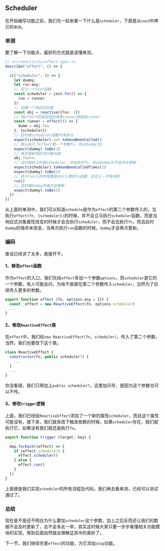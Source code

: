 ## Scheduler

在开始编写功能之前，我们先一起来看一下什么是`scheduler`，下面是从`vue3`中拷贝的`单测`。

### 单测

要了解一下功能点，最好的方式就是读懂单测。

``` javascript
// src/reactivity/effect.spec.ts
describe("effect", () => {
  ...
  it("scheduler", () => {
    let dummy;
    let run:any;
    // 定义一个jest函数
    const scheduler = jest.fn(() => {
      run = runner
    })
    // 创建一个响应式对象
    const obj = reactive({foo: 1})
    // 将effect的返回值也就是runner赋值给runner
    const runner = effect(() => {
      dumm = obj.foo
    }, {scheduler})
    // 这时候scheduler函数并未执行
    expect(scheduler).not.toHaveBeenCalled()
    // 默认执行了effect第一个参数fn，所以dummy为1
    expect(dummy).toBe(1)
    // 再次更新响应式对象的值
    obj.foo++;
    // 这时候执行的是scheduler，并未执行fn，所以dummy并不会同步更新
    expect(scheduler).toHaveBeenCalledTimes(1)
    expect(dummy).toBe(1)
    // 执行run()的时候便是执行上面的fn函数，这在上一节有讲到
    run()
    // 这时候dummy的值才会更新
    expect(dummy).toBe(2)
  })
})
```

从上面的单测中，我们可以知道`schedule`是作为`effect`的第二个参数传入的，当执行`effect(fn, {scheduler})`的时候，并不会立马执行`scheduler`函数，而是当响应式对象属性改变的时候才会去执行`scheduler`，而不会去执行`fn`，而且此时`dummy`的值并未改变，当再次执行`run`函数的时候，`dummy`才会再次更新。

### 编码

废话已经讲了太多，直接开干。

#### 1、修改`effect`函数

作为`effect`的入口，我们先给`effect`多加一个参数`options`，而`scheduler`是它的一个参数，有人可能会问，为啥不直接在第二个参数传入`scheduler`，当然为了后续传入更多的参数。

``` javascript
export function effect (fn, options:any = {}) {
  const _effect = new ReactiveEffect(fn, options.scheduler)
  ...
}
```

#### 2、修改`ReactiveEffect`类

在`effect`中，我们给`new ReactiveEffect(fn, scheduler)`，传入了第二个参数，当然，我们也要改下这个类。

``` javascript
class ReactiveEffect {
  constructor(fn, public scheduler?) {
    ...
  }
  ...
}
```
你没看错，我们只用加上`public scheduler?`，这里加问号，是因为这个参数也可以不传。

#### 3、修改`trigger`逻辑

上面，我们已经给`ReactiveEffect`添加了一个新的属性`scheduler`，而且这个属性可能没有，接下来，我们就来改下触发依赖的时候，如果`scheduler`存在，我们就执行它，如果没有我们就还是执行`fn`。

``` javascript
export function trigger (target, key) {
  ...
  dep.forEach((effect) => {
    if (effect.scheduler) {
      effect.scheduler()
    } else {
      effect.run()
    }
  })
}
```

上面便是我们实现`scheduler`的所有流程及代码，我们再去看单测，已经可以测试通过了。

### 总结

现在是不是还不明白为什么要加`scheduler`这个参数，加上之后反而还让我们的数据不会及时更新了，会不会多此一举，其实这时候大家只要一步步看懂相关功能模块的实现，等到后面自然就会理解这其中的奥妙了。

下一节，我们继续完善`effect`的功能，为它添加`stop`功能。
